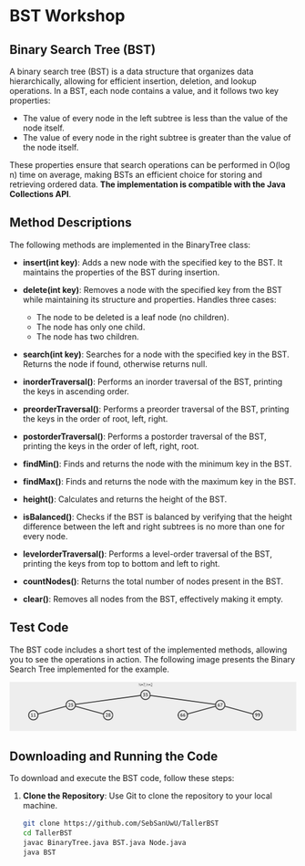 # BST Workshop

## Binary Search Tree (BST)

A binary search tree (BST) is a data structure that organizes data hierarchically, allowing for efficient insertion, deletion, and lookup operations. In a BST, each node contains a value, and it follows two key properties:

- The value of every node in the left subtree is less than the value of the node itself.
- The value of every node in the right subtree is greater than the value of the node itself.

These properties ensure that search operations can be performed in O(log n) time on average, making BSTs an efficient choice for storing and retrieving ordered data. **The implementation is compatible with the Java Collections API**.

## Method Descriptions

The following methods are implemented in the BinaryTree class:

- **insert(int key)**: Adds a new node with the specified key to the BST. It maintains the properties of the BST during insertion.

- **delete(int key)**: Removes a node with the specified key from the BST while maintaining its structure and properties. Handles three cases:
    - The node to be deleted is a leaf node (no children).
    - The node has only one child.
    - The node has two children.

- **search(int key)**: Searches for a node with the specified key in the BST. Returns the node if found, otherwise returns null.

- **inorderTraversal()**: Performs an inorder traversal of the BST, printing the keys in ascending order.

- **preorderTraversal()**: Performs a preorder traversal of the BST, printing the keys in the order of root, left, right.

- **postorderTraversal()**: Performs a postorder traversal of the BST, printing the keys in the order of left, right, root.

- **findMin()**: Finds and returns the node with the minimum key in the BST.

- **findMax()**: Finds and returns the node with the maximum key in the BST.

- **height()**: Calculates and returns the height of the BST.

- **isBalanced()**: Checks if the BST is balanced by verifying that the height difference between the left and right subtrees is no more than one for every node.

- **levelorderTraversal()**: Performs a level-order traversal of the BST, printing the keys from top to bottom and left to right.

- **countNodes()**: Returns the total number of nodes present in the BST.

- **clear()**: Removes all nodes from the BST, effectively making it empty.

## Test Code

The BST code includes a short test of the implemented methods, allowing you to see the operations in action. The following image presents the Binary Search Tree implemented for the example.

![img.png](content/img.png)

## Downloading and Running the Code

To download and execute the BST code, follow these steps:

1. **Clone the Repository**: Use Git to clone the repository to your local machine.
   ```bash
   git clone https://github.com/SebSanUwU/TallerBST
   cd TallerBST
   javac BinaryTree.java BST.java Node.java
   java BST

